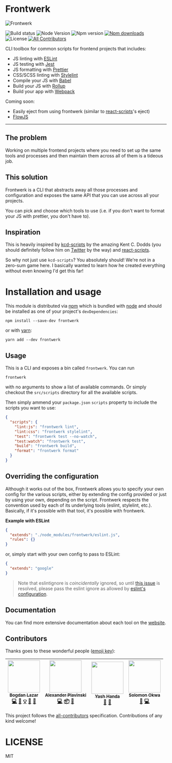 # Frontwerk

![Frontwerk](https://i.imgur.com/oLbJD6J.jpg)

![Build status][build-status-badge] ![Node Version][node-version-badge]
![Npm version][npm-version-badge]
[![Npm downloads][npm-downloads-badge]][frontwerk-npm] ![License][license-badge]
[![All Contributors](https://img.shields.io/badge/all_contributors-4-orange.svg?style=flat-square)](#contributors)

CLI toolbox for common scripts for frontend projects that includes:

- JS linting with [ESLint][eslint]
- JS testing with [Jest][jest]
- JS formatting with [Prettier][prettier]
- CSS/SCSS linting with [Stylelint][stylelint]
- Compile your JS with [Babel][babel]
- Build your JS with [Rollup][rollup]
- Build your app with [Webpack][webpack]

Coming soon:

- Easily eject from using frontwerk (similar to [react-scripts][react-scripts]'s
  eject)
- [FlowJS][flow]

<hr />

## The problem

Working on multiple frontend projects where you need to set up the same tools
and processes and then maintain them across all of them is a tideous job.

## This solution

Frontwerk is a CLI that abstracts away all those processes and configuration and
exposes the same API that you can use across all your projects.

You can pick and choose which tools to use (i.e. if you don't want to format
your JS with prettier, you don't have to).

## Inspiration

This is heavily inspired by [kcd-scripts][kcd-scripts] by the amazing Kent C.
Dodds (you should definitely follow him on [Twitter][twitter-kentcdodds] by the
way) and [react-scripts][react-scripts].

So why not just use `kcd-scripts`? You absolutely should! We're not in a
zero-sum game here. I basically wanted to learn how he created everything
without even knowing I'd get this far!

# Installation and usage

This module is distributed via [npm][npm] which is bundled with [node][node] and
should be installed as one of your project's `devDependencies`:

```shell
npm install --save-dev frontwerk
```

or with [yarn][yarn]:

```shell
yarn add --dev frontwerk
```

## Usage

This is a CLI and exposes a bin called `frontwerk`. You can run

```shell
frontwerk
```

with no arguments to show a list of available commands. Or simply checkout the
`src/scripts` directory for all the available scripts.

Then simply ammend your `package.json` `scripts` property to include the scripts
you want to use:

```json
{
  "scripts": {
    "lint:js": "frontwerk lint",
    "lint:css": "frontwerk stylelint",
    "test": "frontwerk test --no-watch",
    "test:watch": "frontwerk test",
    "build": "frontwerk build",
    "format": "frontwerk format"
  }
}
```

## Overriding the configuration

Although it works out of the box, Frontwerk allows you to specify your own
config for the various scripts, either by extending the config provided or just
by using your own, depending on the script. Frontwerk respects the convention
used by each of its underlying tools (eslint, stylelint, etc.). Basically, if
it's possible with that tool, it's possible with frontwerk.

**Example with ESLint**

```json
{
  "extends": "./node_modules/frontwerk/eslint.js",
  "rules": {}
}
```

or, simply start with your own config to pass to ESLint:

```json
{
  "extends": "google"
}
```

> Note that eslintignore is _coincidentally_ ignored, so until
> [this issue](https://github.com/eslint/eslint/issues/9227) is resolved, please
> pass the eslint ignore as allowed by
> [eslint's configuration](https://eslint.org/docs/user-guide/configuring).

## Documentation

You can find more extensive documentation about each tool on the
[website][frontwerkorg].

## Contributors

Thanks goes to these wonderful people ([emoji key](https://github.com/kentcdodds/all-contributors#emoji-key)):

<!-- ALL-CONTRIBUTORS-LIST:START - Do not remove or modify this section -->
<!-- prettier-ignore -->
| [<img src="https://avatars3.githubusercontent.com/u/216008?v=4" width="100px;"/><br /><sub><b>Bogdan Lazar</b></sub>](http://bogdanlazar.com)<br />[💻](https://github.com/tricinel/frontwerk/commits?author=tricinel "Code") [📖](https://github.com/tricinel/frontwerk/commits?author=tricinel "Documentation") [💡](#example-tricinel "Examples") [🤔](#ideas-tricinel "Ideas, Planning, & Feedback") [🔧](#tool-tricinel "Tools") | [<img src="https://avatars1.githubusercontent.com/u/835588?v=4" width="100px;"/><br /><sub><b>Alexander Plavinski</b></sub>](http://cilice.me/)<br />[💻](https://github.com/tricinel/frontwerk/commits?author=cilice "Code") [📦](#platform-cilice "Packaging/porting to new platform") [🔧](#tool-cilice "Tools") | [<img src="https://avatars0.githubusercontent.com/u/32840183?v=4" width="100px;"/><br /><sub><b>Yash Handa</b></sub>](https://github.com/Yash-Handa)<br />[🔧](#tool-Yash-Handa "Tools") [📖](https://github.com/tricinel/frontwerk/commits?author=Yash-Handa "Documentation") | [<img src="https://avatars0.githubusercontent.com/u/7033136?v=4" width="100px;"/><br /><sub><b>Solomon Okwa</b></sub>](http://about.me/Dikaeinstein)<br />[🔧](#tool-Dikaeinstein "Tools") [💻](https://github.com/tricinel/frontwerk/commits?author=Dikaeinstein "Code") |
| :---: | :---: | :---: | :---: |

<!-- ALL-CONTRIBUTORS-LIST:END -->

This project follows the [all-contributors](https://github.com/kentcdodds/all-contributors) specification. Contributions of any kind welcome!

# LICENSE

MIT

[eslint]: https://eslint.org/
[jest]: https://facebook.github.io/jest/
[prettier]: https://prettier.io/
[flow]: https://flow.org/
[stylelint]: https://stylelint.io/
[babel]: https://babeljs.io/
[rollup]: https://rollupjs.org/
[webpack]: https://webpack.js.org/
[flow]: https://flow.org/
[typescript]: http://www.typescriptlang.org/
[npm]: https://www.npmjs.com/
[yarn]: https://yarnpkg.com/
[node]: https://nodejs.org
[react-scripts]: https://www.npmjs.com/package/react-scripts
[kcd-scripts]: https://github.com/kentcdodds/kcd-scripts/
[twitter-kentcdodds]: https://twitter.com/kentcdodds
[package]: https://www.npmjs.com/package/kcd-scripts
[frontwerkorg]: https://frontwerk.org
[license]: https://github.com/tricinel/frontwerk/blob/master/LICENSE
[node-version-badge]: https://img.shields.io/node/v/frontwerk.svg?style=flat-square
[license-badge]: https://img.shields.io/npm/l/frontwerk.svg?style=flat-square
[npm-version-badge]: https://img.shields.io/npm/v/frontwerk.svg?style=flat-square
[frontwerk-npm]: https://www.npmjs.com/package/frontwerk
[npm-downloads-badge]: https://img.shields.io/npm/dt/frontwerk.svg?style=flat-square
[build-status-badge]: https://img.shields.io/travis/tricinel/frontwerk.svg?style=flat-square
